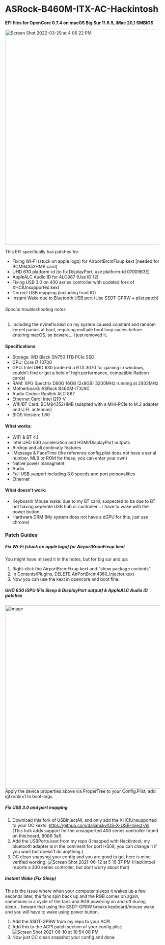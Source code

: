 # ASRock-B460M-ITX-AC-Hackintosh
**EFI files for OpenCore 0.7.4 on macOS Big Sur 11.6.5, iMac 20,1 SMBIOS**

<img width="698" alt="Screen Shot 2022-03-29 at 4 09 22 PM" src="https://user-images.githubusercontent.com/69612780/160715406-2cb6d7d6-41d9-4055-95f3-4725d17744a3.png">

This EFI specifically has patches for:
- Fixing Wi-Fi (stuck on apple logo) for AirportBrcmFixup.kext [needed for BCM94352HMB card]
- UHD 630 platform-id (to fix DisplayPort, use platform-id 07009B3E)
- AppleALC Audio ID for ALC887 (Use ID 12)
- Fixing USB 3.0 on 400 series controller with updated fork of XHCIUnsupported.kext
- Correct USB mapping (including front IO)
- Instant Wake due to Bluetooth USB port (Use SSDT-GPRW + plist patch)

###### Special troubleshooting notes
1. Including the nvmefix.kext on my system caused constant and random kernel panics at boot, requiring multiple boot loop cycles before entering macOS, so beware... I just removed it.

#### Specifications
- Storage: WD Black SN750 1TB PCIe SSD
- CPU: Core i7 10700
- GPU: Intel UHD 630 (ordered a RTX 3070 for gaming in windows, couldn’t find or get a hold of high performance, compatible Radeon cards)
- RAM: XPG Spectrix D60G 16GB (2x8GB) 3200MHz running at 2933MHz
- Motherboard: ASRock B460M-ITX/AC
- Audio Codec: Realtek ALC 887
- Ethernet Card: Intel I219-V
- Wifi/BT Card: BCM94352HMB (adapted with a Mini-PCIe to M.2 adapter and U.FL antennas)
- BIOS Version: 1.60 

#### What works:
- WiFi & BT 4.1
- Intel UHD 630 acceleration and HDMI/DisplayPort outputs
- Airdrop and all continutiy features
- iMessage & FaceTime (the reference config.plist does not have a serial number, MLB or ROM for these, you can enter your own)
- Native power managment
- Audio
- Full USB support including 3.0 speeds and port personalities
- Ethernet

#### What doesn't work:
- Keyboard/ Mouse wake: due to my BT card, suspected to be due to BT not having seperate USB hub or controller... I have to wake with the power button.
- Hardware DRM (My system does not have a dGPU for this, just use chrome)

### Patch Guides

##### Fix Wi-Fi (stuck on apple logo) for AirportBrcmFixup.kext
You might have missed it in the notes, but for big sur and up:
1. Right-click the AirportBrcmFixup.kext and "show package contents"
2. In Contents/PlugIns, DELETE AirPortBrcm4360_Injector.kext
3. Now you can use the kext in opencore and boot fine.

##### UHD 630 iGPU (Fix Sleep & DisplayPort output) & AppleALC Audio ID patches
<img width="594" alt="image" src="https://user-images.githubusercontent.com/69612780/160714827-e231f987-c5c1-497f-8848-bb469a23b479.png">
Apply the device properties above via ProperTree to your Config.Plist, add igfxonln=1 to boot-args.

##### Fix USB 3.0 and port mapping
1. Download this fork of USBInjectAll, and only add the XHCIUnsupported to your OC kexts: https://github.com/daliansky/OS-X-USB-Inject-All
(This fork adds support for the unsupported 400 series controller found on this board, 8086:3af)
2. Add the USBPorts.kext from my repo (I mapped with Hackintool, my bluetooth adapter is in the comment for port HS09, you can change it if you want but doesn't do anything.)
3. OC clean snapshot your config and you are good to go, here is mine verified working:
![Screen Shot 2021-06-12 at 5 16 37 PM](https://user-images.githubusercontent.com/69612780/121790953-fa090380-cba1-11eb-9d28-e3a488776b18.png)
    (Hackintool reports a 300 series controller, but dont worry about that)
##### Instant Wake (Fix Sleep)
This is the issue where when your computer sleeps it wakes up a few seconds later, the fans spin back up and the RGB comes on again, sometimes in a cycle of the fans and RGB powering on and off during sleep... beware that using the SSDT-GPRW breaks keyboard/mouse wake and you will have to wake using power button.
1. Add the SSDT-GPRW from my repo to your ACPI
2. Add this to the ACPI patch section of your config.plist:
![Screen Shot 2021-06-10 at 10 54 08 PM](https://user-images.githubusercontent.com/69612780/121632789-df6a4980-ca3e-11eb-9f87-f4faf61740db.png)
3. Now just OC clean snapshot your config and done.
 

